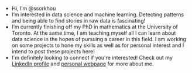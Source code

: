 - Hi, I’m @ssorkhou
- I’m interested in data science and machine learning. Detecting patterns and being able to find stories in raw data is fascinating!
- I’m currently finishing off my PhD in mathematics at the University of Toronto. At the same time, I am teaching myself all I can learn about data science in the hopes of pursuing a career in this field. I am working on some projects to hone my skills as well as for personal interest and I intend to post these projects here!
- I'm definitely looking to connect if you're interested! Check out my [LinkedIn profile](https://www.linkedin.com/in/saied-sorkhou-717265205) and [personal webpage](https://www.math.toronto.edu/sorkhous/) for more about me.

<!---
ssorkhou/ssorkhou is a ✨ special ✨ repository because its `README.md` (this file) appears on your GitHub profile.
You can click the Preview link to take a look at your changes.
--->
